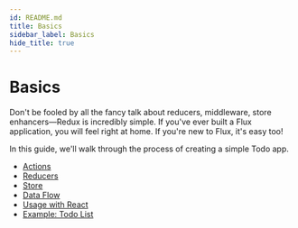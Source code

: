 ```yaml
---
id: README.md
title: Basics
sidebar_label: Basics
hide_title: true
---
```


# Basics

Don't be fooled by all the fancy talk about reducers, middleware, store enhancers—Redux is incredibly simple. If you've ever built a Flux application, you will feel right at home. If you're new to Flux, it's easy too!

In this guide, we'll walk through the process of creating a simple Todo app.

* [Actions](Actions.md)
* [Reducers](Reducers.md)
* [Store](Store.md)
* [Data Flow](DataFlow.md)
* [Usage with React](UsageWithReact.md)
* [Example: Todo List](ExampleTodoList.md)
